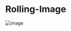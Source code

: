 # Rolling-Image

![image](https://github.com/user-attachments/assets/24984475-1718-4481-b763-fb2abab239b8)
